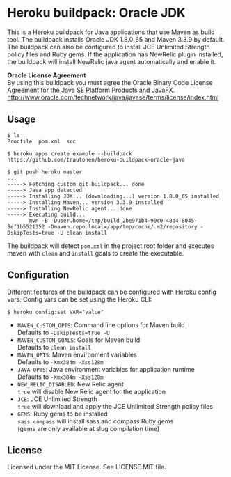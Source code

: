 Heroku buildpack: Oracle JDK
============================

This is a Heroku buildpack for Java applications that use Maven as build tool.
The buildpack installs Oracle JDK 1.8.0_65 and Maven 3.3.9 by default. The
buildpack can also be configured to install JCE Unlimited Strength policy
files and Ruby gems. If the application has NewRelic plugin installed, the
buildpack will install NewRelic java agent automatically and enable it.

**Oracle License Agreement**  
By using this buildpack you must agree the Oracle Binary Code License
Agreement for the Java SE Platform Products and JavaFX.  
http://www.oracle.com/technetwork/java/javase/terms/license/index.html

Usage
-----

    $ ls
    Procfile  pom.xml  src

    $ heroku apps:create example --buildpack https://github.com/trautonen/heroku-buildpack-oracle-java

    $ git push heroku master
    ...
    -----> Fetching custom git buildpack... done
    -----> Java app detected
    -----> Installing JDK... (downloading...) version 1.8.0_65 installed
    -----> Installing Maven... version 3.3.9 installed
    -----> Installing NewRelic agent... done
    -----> Executing build...
           mvn -B -Duser.home=/tmp/build_2be971b4-90c0-48d4-8045-8ef1b5521352 -Dmaven.repo.local=/app/tmp/cache/.m2/repository -DskipTests=true -U clean install

The buildpack will detect `pom.xml` in the project root folder and executes
maven with `clean` and  `install` goals to create the executable.


Configuration
-------------

Different features of the buildpack can be configured with Heroku config vars.
Config vars can be set using the Heroku CLI:

    $ heroku config:set VAR="value"

* `MAVEN_CUSTOM_OPTS`: Command line options for Maven build  
  Defaults to `-DskipTests=true -U`
* `MAVEN_CUSTOM_GOALS`: Goals for Maven build  
  Defaults to `clean install`
* `MAVEN_OPTS`: Maven environment variables  
  Defaults to `-Xmx384m -Xss128m`
* `JAVA_OPTS`: Java environment variables for application runtime  
  Defaults to `-Xmx384m -Xss128m`
* `NEW_RELIC_DISABLED`: New Relic agent  
  `true` will disable New Relic agent for the application
* `JCE`: JCE Unlimited Strength  
  `true` will download and apply the JCE Unlimited Strength policy files
* `GEMS`: Ruby gems to be installed  
  `sass compass` will install sass and compass Ruby gems  
  (gems are only available at slug compilation time)


License
-------

Licensed under the MIT License. See LICENSE.MIT file.
